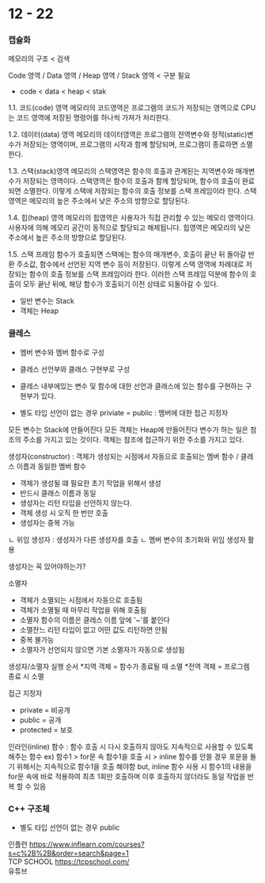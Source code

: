 # 12 - 22

### 캡슐화

메모리의 구조 < 검색   

Code 영역 / Data 영역 / Heap 영역 / Stack 영역  < 구분 필요    
   
* code < data < heap < stak 
   
1.1. 코드(code) 영역
 메모리의 코드영역은 프로그램의 코드가 저장되는 영역으로 CPU는 코드 영역에 저장된 명령어를 하나씩 가져가 처리한다. 

1.2. 데이터(data) 영역
 메모리의 데이터영역은 프로그램의 전역변수와 정적(static)변수가 저장되는 영역이며, 프로그램의 시작과 함께 할당되며, 프로그램이 종료하면 소멸한다. 

1.3. 스택(stack)영역 
 메모리의 스택영역은 함수의 호출과 관계된는 지역변수와 매개변수가 저장되는 영역이다. 스택영역은 함수의 호출과 함께 할당되며, 함수의 호출이 완료되면 소멸한다. 이렇게 스택에 저장되는 함수의 호출 정보를 스택 프레임이라 한다. 스택영역은 메모리의 높은 주소에서 낮은 주소의 방향으로 할당된다. 

1.4. 힙(heap) 영역 
 메모리의 힙영역은 사용자가 직접 관리할 수 있는 메모리 영역이다. 사용자에 의해 메모리 공간이 동적으로 할당되고 해제됩니다. 힙영역은 메모리의 낮은 주소에서 높은 주소의 방향으로 할당된다.

1.5. 스택 프레임 
 함수가 호출되면 스택에는 함수의 매개변수, 호출이 끝난 뒤 돌아갈 반환 주소값, 함수에서 선언된 지역 변수 등이 저장된다. 이렇게 스택 영역에 차례대로 저장되는 함수의 호출 정보를 스택 프레임이라 한다. 이러한 스택 프레임 덕분에 함수의 호출이 모두 끝난 뒤에, 해당 함수가 호출되기 이전 상태로 되돌아갈 수 있다. 
 
* 일반 변수는 Stack
* 객체는 Heap

### 클레스
* 멤버 변수와 멤버 함수로 구성
* 클레스 선언부와 클래스 구현부로 구성
* 클레스 내부에있는 변수 및 함수에 대한 선언과 클래스에 있는 함수를 구현하는 구현부가 있다.

* 별도 타입 선언이 없는 경우 priviate
= public : 멤버에 대한 접근 지정자


모든 변수는 Stack에 만들어진다
모든 객체는 Heap에 만들어진다 
변수가 하는 일은 참조의 주소를 가지고 있는 것이다.
객체는 참조에 접근하기 위한 주소를 가지고 있다.
   
생성자(constructor) : 객체가 생성되는 시점에서 자동으로 호출되는 멤버 함수 /  클레스 이름과 동일한 멤버 함수
* 객체가 생성될 떄 필요한 초기 작업을 위해서 생성
* 반드시 클래스 이름과 동일
* 생성자는 리턴 타입을 선언하지 않는다.
* 객체 생성 시 오직 한 번만 호출
* 생성자는 중복 가능

ㄴ 위임 생성자 : 생성자가 다른 생성자를 호출
ㄴ 멤버 변수의 초기화와 위임 생성자 활용


생성자는 꼭 있어야하는가?

소멸자
* 객체가 소멸되는 시점에서 자동으로 호출됨
* 객체가 소멸될 때 마무리 작업을 위해 호출됨
* 소멸자 함수의 이름은 클레스 이름 앞에 '~'를 붙인다
* 소멸잔느 리턴 타입이 없고 어떤 값도 리턴하면 안됨
* 중복 불가능
* 소멸자가 선언되지 않으면 기본 소멸자가 자동으로 생성됨
  
생성자/소멸자 실행 순서
*지역 객체 = 함수가 종료될 때 소멸
*전역 객체 = 프로그렘 종료 시 소멸



접근 지정자
* private = 비공개
* public = 공개
* protected = 보호


인라인(inline) 함수 : 함수 호출 시 다시 호출하지 않아도 지속적으로 사용할 수 있도록 해주는 함수 
ex) 함수1 > for문 속 함수1을 호출 시 > inline 함수를 안쓸 경우 포문을 돌기 위해서는 지속적으로 함수1을 호출 해야함
but, inline 함수 사용 시 함수1의 내용을 for문 속에 바로 적용하여 최초 1회만 호출하며 이후 호출하지 않더라도 동일 작업을 반복 할 수 있음


### C++ 구조체
* 별도 타입 선언이 없는 경우 public   

인플런 https://www.inflearn.com/courses?s=c%2B%2B&order=search&page=1   
TCP SCHOOL https://tcpschool.com/   
유튜브 
